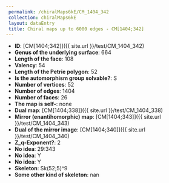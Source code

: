 ```yaml
--- 
 permalink: /chiralMaps6kE/CM_1404_342 
 collection: chiralMaps6kE
 layout: dataEntry
 title: Chiral maps up to 6000 edges - CM[1404;342]
---
```


- **ID**: [CM[1404;342]]({{ site.url }}/test/CM_1404_342)
- **Genus of the underlying surface**: 664
- **Length of the face**: 108
- **Valency**: 54
- **Length of the Petrie polygon**: 52
- **Is the automorphism group solvable?**: S
- **Number of vertices**: 52
- **Number of edges**: 1404
- **Number of faces**: 26
- **The map is self-**: none
- **Dual map**: [CM[1404;338]]({{ site.url }}/test/CM_1404_338)
- **Mirror (enantihomorphic) map**: [CM[1404;343]]({{ site.url }}/test/CM_1404_343)
- **Dual of the mirror image**: [CM[1404;340]]({{ site.url }}/test/CM_1404_340)
- **Z_q-Exponent?**: 2
- **No idea**:  29:343
- **No idea**: Y
- **No idea**: Y
- **Skeleton**: Sk(52;5)^9
- **Some other kind of skeleton**: nan
